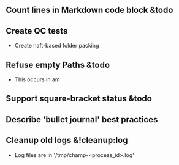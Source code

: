## Count lines in Markdown code block &todo

## Create QC tests
- Create naft-based folder packing

## Refuse empty Paths &todo
- This occurs in am

## Support square-bracket status &todo

## Describe 'bullet journal' best practices

## Cleanup old logs &!cleanup:log
- Log files are in '/tmp/champ-<process_id>.log'

